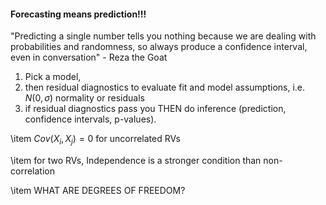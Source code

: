 
#### Forecasting means prediction!!! 

"Predicting a single number tells you nothing because we are dealing with probabilities and randomness, so always produce a confidence interval, even in conversation" - Reza the Goat

1. Pick a model, 
2. then residual diagnostics to evaluate fit and model assumptions, i.e. $N(0,\sigma)$ normality or residuals 
3. if residual diagnostics pass you THEN do inference (prediction, confidence intervals, p-values). 



\item $Cov(X_i, X_j) = 0$ for uncorrelated RVs

\item for two RVs, Independence is a stronger condition than non-correlation

\item WHAT ARE DEGREES OF FREEDOM?

  
